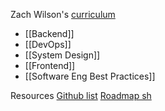 
Zach Wilson's [curriculum](https://www.linkedin.com/posts/eczachly_softwareengineering-activity-6959571816235368448-XYuE)

- [[Backend]]
- [[DevOps]]
- [[System Design]]
- [[Frontend]]
- [[Software Eng Best Practices]]


Resources
[Github list](https://github.com/charlax/professional-programming)
[Roadmap sh](https://github.com/kamranahmedse/developer-roadmap)